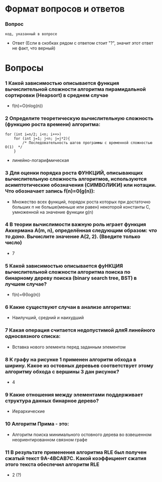 # Формат вопросов и ответов

### Вопрос

```
код, указанный в вопросе
```

* Ответ (Если в скобках рядом с ответом стоит "?", значит этот ответ не факт, что верный)

# Вопросы

### 1 Какой зависимостью описывается функция вычислительной сложности алгоритма пирамидальной сортировки (Heapsort) в среднем случае

* f(n)=O(nlog(n))

### 2 Определите теоретическую вычислительную сложность (функцию роста времени) алгоритма: 
```
for (int i=n/2; i<n; i++>)
    for (int j=1; j<n; j=j*2){
        /* Последовательность шагов программы с временной сложностью О(1)  */
    }
```

* линейно-логарифмическая

### 3 Для оценки порядка роста ФУНКЦИЙ‚ описывающих вычислительную сложность алгоритмов, используются асимптотические обозначения (СИМВОЛИКИ) или нотации. Что обозначает запись f(n)=0(g(n)):

* Множество всех функций, порядок роста которых при достаточно больших п не больше(меньше или равен) некоторой константы C, умноженной на значение функции g(n)

### 4 B теории вычислимости важную роль играет функция Аккермана A(m, n), определённая следующим образом: *что то дано*. Вычислите значение A(2, 2). (Введите только число)

* 7

### 5 Какой зависимостью описывается фуНКЦИЯ вычислительной сложности алгоритма поиска по бинарному дереву поиска (binary search tree, BST) в лучшем случае?

* f(n)=Ө(log(n))

### 6 Какие существуют случаи в анализе алгоритма:

* Наилучший, средний и наихудший

### 7 Какая операция считается недопустимой дляЯ линейного односвязного списка:

* Вставка нового элемента перед заданным элементом

### 8 К графу на рисунке 1 применен алгоритм обхода в ширину. Кaкoe из остовных деревьев соответствует этому алгоритму обхода с вершины 3 **дан рисунок**?

* 4

### 9 Какие отношения между элементами поддерживает структура данных бинарное дерево?

* Иерархические

### 10 Алгоритм Прима - это:

* Алгоритм поиска минимального остовного дерева во взвешенном неориентированном связном графе

### 11 В результате применения алгоритма RLE был получен сжатый текст 9A-4BCAB7C. Какой коэффициент сжатия этого текста обеспечил алгоритм RLE

* 2 (?)